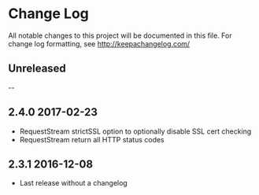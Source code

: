 # Change Log
All notable changes to this project will be documented in this file. For change log formatting, see http://keepachangelog.com/

## Unreleased

--

## 2.4.0 2017-02-23

- RequestStream strictSSL option to optionally disable SSL cert checking
- RequestStream return all HTTP status codes

## 2.3.1 2016-12-08
- Last release without a changelog
